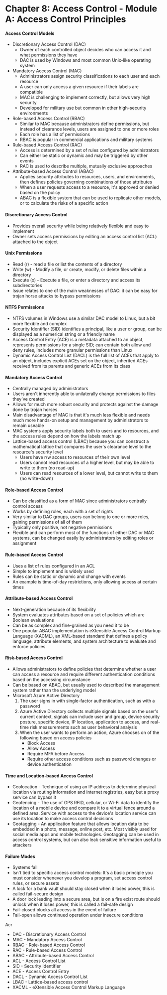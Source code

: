 # Chapter 8: Access Control - Module A: Access Control Principles

#### Access Control Models
- Discretionary Access Control (DAC)
    - Owner of each controlled object decides who can access it and what permissions they have
    - DAC is used by Windows and most common Unix-like operating system
- Mandatory Access Control (MAC)
    - Administrators assign security classifications to each user and each resource
    - A user can only access a given resource if their labels are compatible
    - MAC is challenging to implement correctly, but allows very high security
    - Developed for military use but common in other high-security environments
- Role-based Access Control (RBAC)
    - Similar to MAC because administrators define permissions, but instead of clearance levels, users are assigned to one or more roles
    - Each role has a list of permissions
    - RBAC is popular in commercial applications and military systems
- Rule-based Access Control (RAC)
    - Access is determined by a set of rules configured by administrators
    - Can either be static or dynamic and may be triggered by other events
    - RAC is used to describe multiple, mutually exclusive approaches
- Attribute-based Access Control (ABAC)
    - Applies security attributes to resources, users, and environments, then defines policies governing combinations of those attributes
    - When a user requests access to a resource, it's approved or denied based on the policy
    - ABAC is a flexible system that can be used to replicate other models, or to calculate the risks of a specific action

#### Discretionary Access Control
- Provides overall security while being relatively flexible and easy to implement
- Owner sets access permissions by editing an access control list (ACL) attached to the object

#### Unix Permissions
- Read (r) - read a file or list the contents of a directory
- Write (w) - Modify a file, or create, modify, or delete files within a directory
- Execute (x) - Execute a file, or enter a directory and access its subdirectories
- Issue relates to one of the main weaknesses of DAC: it can be easy for trojan horse attacks to bypass permissions

#### NTFS Permissions
- NTFS volumes in Windows use a similar DAC model to Linux, but a bit more flexible and complex
- Security Identifier (SID) identifies a principal, like a user or group, can be displayed as a numerical string or a friendly name
- Access Control Entry (ACE) is a metadata attached to an object, represents permissions for a single SID; can contain both allow and deny rules, includes more granular permissions than Linux
- Dynamic Access Control List (DACL) is the full list of ACEs that apply to an object, includes explicit ACEs set on the object, inherited ACEs received from its parents and generic ACEs from its class

#### Mandatory Access Control
- Centrally managed by administrators
- Users aren't inherently able to unilaterally change permissions to files they've created
- Allows for much more robust security and protects against the damage done by trojan horses
- Main disadvantage of MAC is that it's much less flexible and needs much more hands-on setup and management by administrators to remain useable
- MAC systems apply security labels both to users and to resources, and the access rules depend on how the labels match up
- Lattice-based access control (LBAC) because you can construct a mathematical lattice that compares the user's clearance level to the resource's security level
    - Users have r/w access to resources of their own level
    - Users cannot read resources of a higher level, but may be able to write to them (no read-up)
    - Users can read resources of a lower level, but cannot write to them (no write-down)

#### Role-based Access Control
- Can be classified as a form of MAC since administrators centrally control access
- Works by defining roles, each with a set of rights
- Very similar to DAC groups, users can belong to one or more roles, gaining permissions of all of them
- Typically only positive, not negative permissions
- Flexible and can perform most of the functions of either DAC or MAC systems, can be changed easily by administrators by editing roles or assignment

#### Rule-based Access Control
- Uses a list of rules configured in an ACL
- Simple to implement and is widely used
- Rules can be static or dynamic and change with events
- An example is time-of-day restrictions, only allowing access at certain times

#### Attribute-based Access Control
- Next-generation because of its flexibility
- System evaluates attributes based on a set of policies which are Boolean evaluations
- Can be as complex and fine-grained as you need it to be
- One popular ABAC implementation is eXtensible Access Control Markup Language (XACML), an XML-based standard that defines a policy language, attribute elements, and system architecture to evaluate and enforce policies

#### Risk-based Access Control
- Allows administrators to define policies that determine whether a user can access a resource and require different authentication conditions based on the accessing circumstance
- Can be based on ABAC, but usually used to described the management system rather than the underlying model
- Microsoft Azure Active Directory
    1. The user signs in with single-factor authentication, such as with a password
    2. Azure Active Directory collects multiple signals based on the user's current context, signals can include user and group, device security posture, specific device, IP location, application to access, and real-time risk measurements such as user behavioral analysis
    3. When the user wants to perform an action, Azure chooses on of the following based on access policies
        - Block Access
        - Allow Access
        - Require MFA before Access
        - Require other access conditions such as password changes or device authentication

#### Time and Location-based Access Control
- Geolocation - Technique of using an IP address to determine physical location via routing information and internet registries, easy but a proxy service can bypass it
- Geofencing - The use of GPS RFID, cellular, or Wi-Fi data to identify the location of a mobile device and compare it to a virtual fence around a defined area. Service with access to the device's location service can use its location to make access control decisions
- Geotagging - An application feature that allows location data to be embedded in a photo, message, online post, etc. Most visibly used for social media apps and mobile technologies. Geotagging can be used in access control systems, but can also leak sensitive information useful to attackers

#### Failure Modes
- Systems fail
- Isn't tied to specific access control models: It's a basic principle you must consider whenever you develop a program, set access control rules, or secure assets
- A lock  for a bank vault should stay closed when it loses power, this is called fail-secure design
- A door lock leading into a secure area, but is on a fire exist route should unlock when it loses power, this is called a fail-safe design
- Fail-closed blocks all access in the event of failure
- Fail-open allows continued operation under insecure conditions 

Acr
- DAC - Discretionary Access Control
- MAC - Mandatory Access Control
- RBAC - Role-based Access Control
- RAC - Rule-based Access Control
- ABAC - Attribute-based Access Control
- ACL - Access Control List
- SID - Security Identifier
- ACE - Access Control Entry
- DACL - Dynamic Access Control List
- LBAC - Lattice-based access control
- XACML - eXtensible Access Control Markup Language